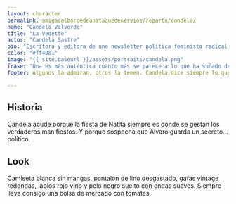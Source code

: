 ```yaml
---
layout: character
permalink: amigasalbordedeunataquedenervios/reparto/candela/
name: "Candela Valverde"
title: "La Vedette"
actor: "Candela Sastre"
bio: "Escritora y editora de una newsletter política feminista radical, “Serving Politics”. Vive entre Málaga, Barcelona y Lisboa."
color: "#ff4081"
image: "{{ site.baseurl }}/assets/portraits/candela.png"
frase: "Una es más auténtica cuanto más se parece a lo que ha soñado de sí misma."
footer: Algunos la admiran, otros la temen. Candela dice siempre lo que piensa y lo dice bien. Tiene la capacidad de desarmar a cualquiera con una sola frase certera.

---
```

## Historia
  
Candela acude porque la fiesta de Natita siempre es donde se gestan los verdaderos manifiestos. Y porque sospecha que Álvaro guarda un secreto... político.
  
## Look

Camiseta blanca sin mangas, pantalón de lino desgastado, gafas vintage redondas, labios rojo vino y pelo negro suelto con ondas suaves. Siempre lleva consigo una bolsa de mercado con tomates.
